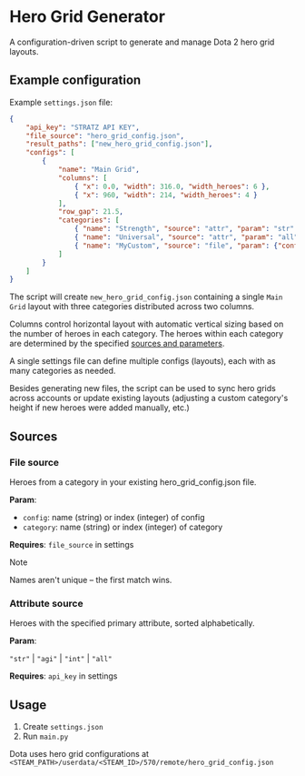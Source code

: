# Hero Grid Generator

A configuration-driven script to generate and manage Dota 2 hero grid layouts.

## Example configuration

Example `settings.json` file:

```json
{
    "api_key": "STRATZ API KEY",
    "file_source": "hero_grid_config.json",
    "result_paths": ["new_hero_grid_config.json"],
    "configs": [
        {
            "name": "Main Grid",
            "columns": [
                { "x": 0.0, "width": 316.0, "width_heroes": 6 },
                { "x": 960, "width": 214, "width_heroes": 4 }
            ],
            "row_gap": 21.5,
            "categories": [
                { "name": "Strength", "source": "attr", "param": "str" },
                { "name": "Universal", "source": "attr", "param": "all" },
                { "name": "MyCustom", "source": "file", "param": {"config": "Fav", "category": 4} }
            ]
        }
    ]
}
```

The script will create `new_hero_grid_config.json` containing a single `Main Grid` layout with three
categories distributed across two columns.

Columns control horizontal layout with automatic vertical sizing based on the number of heroes in each category. The
heroes within each category are determined by the specified [sources and parameters](#sources).

A single settings file can define multiple configs (layouts), each with as many categories as needed.

Besides generating new files, the script can be used to sync hero grids across accounts or update existing layouts
(adjusting a custom category's height if new heroes were added manually, etc.)

## Sources

### File source

Heroes from a category in your existing hero_grid_config.json file.

**Param**:

- `config`: name (string) or index (integer) of config
- `category`: name (string) or index (integer) of category

**Requires**: `file_source` in settings

> [!NOTE]
> Names aren't unique – the first match wins.

### Attribute source

Heroes with the specified primary attribute, sorted alphabetically.

**Param**:

`"str"` | `"agi"` | `"int"` | `"all"`

**Requires**: `api_key` in settings

## Usage

1. Create `settings.json`
2. Run `main.py`

Dota uses hero grid configurations at `<STEAM_PATH>/userdata/<STEAM_ID>/570/remote/hero_grid_config.json`
